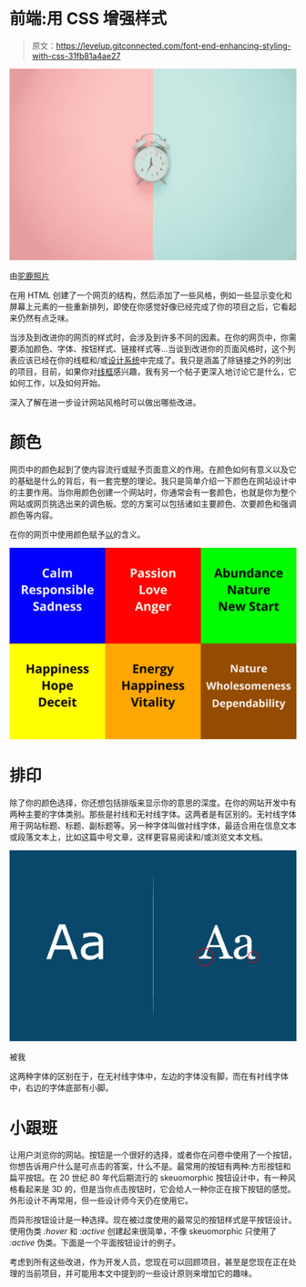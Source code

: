 # 前端:用 CSS 增强样式

> 原文：<https://levelup.gitconnected.com/font-end-enhancing-styling-with-css-31fb81a4ae27>

![](img/0ef4929873da9f567139819a359c2092.png)

由[驼鹿照片](https://www.pexels.com/@moose-photos-170195/)

在用 HTML 创建了一个网页的结构，然后添加了一些风格，例如一些显示变化和屏幕上元素的一些重新排列，即使在你感觉好像已经完成了你的项目之后，它看起来仍然有点乏味。

当涉及到改进你的网页的样式时，会涉及到许多不同的因素。在你的网页中，你需要添加颜色、字体、按钮样式、链接样式等...当谈到改进你的页面风格时，这个列表应该已经在你的线框和/或[设计系统](https://devart1st.github.io/Design-System/)中完成了。我只是涵盖了除链接之外的列出的项目，目前，如果你对[线框](http://LINK)感兴趣，我有另一个帖子更深入地讨论它是什么，它如何工作，以及如何开始。

深入了解在进一步设计网站风格时可以做出哪些改进。

# 颜色

网页中的颜色起到了使内容流行或赋予页面意义的作用。在颜色如何有意义以及它的基础是什么的背后，有一套完整的理论。我只是简单介绍一下颜色在网站设计中的主要作用。当你用颜色创建一个网站时，你通常会有一套颜色，也就是你为整个网站或网页挑选出来的调色板。您的方案可以包括诸如主要颜色、次要颜色和强调颜色等内容。

在你的网页中使用颜色赋予[以](https://www.adobe.com/creativecloud/design/discover/color-meaning.html)的含义。

![](img/9c203855c7e29ec449044805908be77a.png)

# 排印

除了你的颜色选择，你还想包括排版来显示你的意思的深度。在你的网站开发中有两种主要的字体类别。那些是衬线和无衬线字体。这两者是有区别的。无衬线字体用于网站标题、标题、副标题等。另一种字体叫做衬线字体，最适合用在信息文本或段落文本上，比如这篇中号文章，这样更容易阅读和/或浏览文本文档。

![](img/f05fa508776f06d5eaeea9d86c2b5d5e.png)

被我

这两种字体的区别在于，在无衬线字体中，左边的字体没有脚，而在有衬线字体中，右边的字体底部有小脚。

# 小跟班

让用户浏览你的网站。按钮是一个很好的选择，或者你在问卷中使用了一个按钮，你想告诉用户什么是可点击的答案，什么不是。最常用的按钮有两种:方形按钮和扁平按钮。在 20 世纪 80 年代后期流行的 skeuomorphic 按钮设计中，有一种风格看起来是 3D 的，但是当你点击按钮时，它会给人一种你正在按下按钮的感觉。外形设计不再常用，但一些设计师今天仍在使用它。

而异形按钮设计是一种选择。现在被过度使用的最常见的按钮样式是平按钮设计。使用伪类 *:hover* 和 *:active* 创建起来很简单，不像 skeuomorphic 只使用了 *:active* 伪类。下面是一个平面按钮设计的例子。

考虑到所有这些改进，作为开发人员，您现在可以回顾项目，甚至是您现在正在处理的当前项目，并可能用本文中提到的一些设计原则来增加它的趣味。